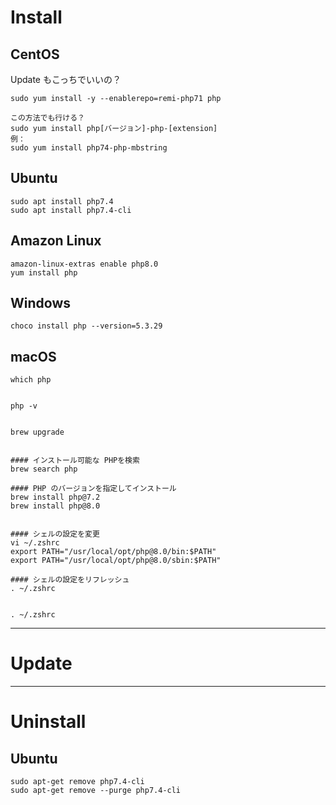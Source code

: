 # Install

## CentOS
Update もこっちでいいの？
```
sudo yum install -y --enablerepo=remi-php71 php
```

```
この方法でも行ける？
sudo yum install php[バージョン]-php-[extension]
例：
sudo yum install php74-php-mbstring

```

## Ubuntu   
```
sudo apt install php7.4
sudo apt install php7.4-cli
```


## Amazon Linux
```
amazon-linux-extras enable php8.0
yum install php
```

## Windows
```
choco install php --version=5.3.29
```


## macOS
```
which php


php -v


brew upgrade


#### インストール可能な PHPを検索
brew search php

#### PHP のバージョンを指定してインストール
brew install php@7.2
brew install php@8.0


#### シェルの設定を変更
vi ~/.zshrc
export PATH="/usr/local/opt/php@8.0/bin:$PATH"
export PATH="/usr/local/opt/php@8.0/sbin:$PATH"

#### シェルの設定をリフレッシュ
. ~/.zshrc


. ~/.zshrc
```

_________________________________________________________
# Update



_________________________________________________________
# Uninstall

## Ubuntu
```
sudo apt-get remove php7.4-cli
sudo apt-get remove --purge php7.4-cli
```
